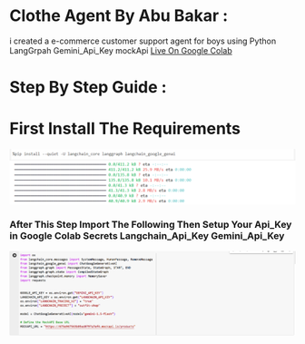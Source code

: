 # Clothe Agent By Abu Bakar :

i created a e-commerce customer support agent for boys using Python LangGrpah Gemini_Api_Key mockApi
[Live On Google Colab](https://colab.research.google.com/drive/1wAoalirah4GNr-t1Bx6HTA6Bk5EEu7ah?usp=sharing)

# Step By Step Guide : 

# First Install The Requirements

![Install](Capture.PNG "Install")



### After This Step Import The Following Then Setup Your Api_Key in Google Colab Secrets Langchain_Api_Key Gemini_Api_Key

![Import](import.PNG "Import")

